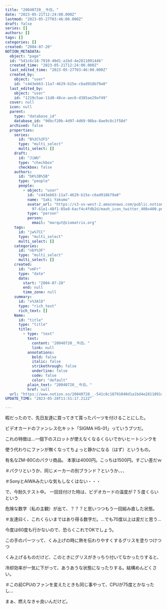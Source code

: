 ```yaml
---
title: "20040720__今日。"
date: "2023-05-21T12:24:00.000Z"
lastmod: "2023-05-27T03:46:00.000Z"
draft: false
series: []
authors: []
tags: []
categories: []
created: "2004-07-20"
NOTION_METADATA:
  object: "page"
  id: "541c6c18-7910-40d1-a1bd-4e281109144b"
  created_time: "2023-05-21T12:24:00.000Z"
  last_edited_time: "2023-05-27T03:46:00.000Z"
  created_by:
    object: "user"
    id: "c443eb63-11a7-4629-b15e-c6ad918b79a0"
  last_edited_by:
    object: "user"
    id: "1219c5ae-11d8-48ce-aec6-d385ae29af49"
  cover: null
  icon: null
  parent:
    type: "database_id"
    database_id: "9dbcf20b-4d97-4d69-98ba-8ae9c8c1f58d"
  archived: false
  properties:
    series:
      id: "B%3C%3FS"
      type: "multi_select"
      multi_select: []
    draft:
      id: "JiWU"
      type: "checkbox"
      checkbox: false
    authors:
      id: "bK%3B%5B"
      type: "people"
      people:
        - object: "user"
          id: "c443eb63-11a7-4629-b15e-c6ad918b79a0"
          name: "Saki Yakumo"
          avatar_url: "https://s3-us-west-2.amazonaws.com/public.notion-static.com/3ad1c4\
            97-61e1-48f1-85e8-6acf4c4fdb2d/maoh_icon_twitter_400x400.png"
          type: "person"
          person:
            email: "marqut@ziomatrix.org"
    tags:
      id: "jw%7CC"
      type: "multi_select"
      multi_select: []
    categories:
      id: "nbY%3F"
      type: "multi_select"
      multi_select: []
    created:
      id: "vmFr"
      type: "date"
      date:
        start: "2004-07-20"
        end: null
        time_zone: null
    summary:
      id: "x%3AlD"
      type: "rich_text"
      rich_text: []
    Name:
      id: "title"
      type: "title"
      title:
        - type: "text"
          text:
            content: "20040720__今日。"
            link: null
          annotations:
            bold: false
            italic: false
            strikethrough: false
            underline: false
            code: false
            color: "default"
          plain_text: "20040720__今日。"
          href: null
  url: "https://www.notion.so/20040720__-541c6c18791040d1a1bd4e281109144b"
UPDATE_TIME: "2023-05-28T11:51:17.212Z"

---
```

<link rel="stylesheet" href="https://cdn.jsdelivr.net/npm/katex@0.16.2/dist/katex.min.css" integrity="sha384-bYdxxUwYipFNohQlHt0bjN/LCpueqWz13HufFEV1SUatKs1cm4L6fFgCi1jT643X" crossorigin="anonymous">


暇だったので、先日友達に買ってきて貰ったパーツを付けることにした。


ビデオカードのファンレス化キット「SIGMA HS-01」っていうブツだ。


これの特徴は…一個下のスロットが使えなくなるくらいでかいヒートシンクを


使う代わりにファンが無くなってちょっと静かになる（はず）というもの。


有名なZM-80Cのパクリ商品。 本家は4000円。こっちは1500円。すごい差だｗ


＃パクリというか、同じメーカーの別ブランド？というか、、、


＃SonyとAIWAみたいな気もしなくはない・・・


で、今耐久テスト中。 一回目付けた時は、ビデオカードの温度が７５度くらいという


危険な数字（私の主観）が出て、？？？と思いつつもう一回組み直した状態。


＃友達曰く、これくらいまではあり得る数字だ。…でも70度以上は変だと思う…


今度は60度も行かないので、恐らくこれでOKでしょう。


この手のパーツって、くみ上げの時に熱を伝わりやすくするグリスを塗りつけつつ


くみ上げるものだけど、このときにグリスがきっちり付いてなかったりすると、


冷却効率が一気に下がって、あうあうな状態になったりする。結構めんどくさい。


＃この前CPUのファンを変えたときも同じ事やって、CPUが75度とかなったし…


まぁ、燃えなきゃ良いんだけど。

